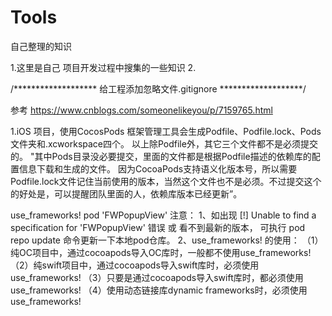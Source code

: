 # Tools
自己整理的知识

1.这里是自己 项目开发过程中搜集的一些知识
2.


/******************* 给工程添加忽略文件.gitignore *******************/

参考 https://www.cnblogs.com/someonelikeyou/p/7159765.html

1.iOS 项目，使用CocosPods 框架管理工具会生成Podfile、Podfile.lock、Pods文件夹和.xcworkspace四个。
以上除Podfile外，其它三个文件都不是必须提交的。
"其中Pods目录没必要提交，里面的文件都是根据Podfile描述的依赖库的配置信息下载和生成的文件。
因为CocoaPods支持语义化版本号，所以需要Podfile.lock文件记住当前使用的版本，当然这个文件也不是必须。不过提交这个的好处是，可以提醒团队里面的人，依赖库版本已经更新”。


use_frameworks!
pod 'FWPopupView'
注意：
1、如出现 [!] Unable to find a specification for 'FWPopupView' 错误 或 看不到最新的版本，
  可执行 pod repo update 命令更新一下本地pod仓库。
2、use_frameworks! 的使用：
（1）纯OC项目中，通过cocoapods导入OC库时，一般都不使用use_frameworks!
（2）纯swift项目中，通过cocoapods导入swift库时，必须使用use_frameworks!
（3）只要是通过cocoapods导入swift库时，都必须使用use_frameworks!
（4）使用动态链接库dynamic frameworks时，必须使用use_frameworks!
